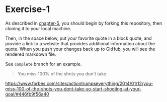 # Exercise-1

As described in [chapter-5](https://info201-s17.github.io/book/introduction-to-git-and-github.html), you should begin by forking this repository, then cloning it to your local machine.

Then, in the space below, put your favorite quote in a block quote, and provide a link to a website that provides additional information about the quote. When you push your changes back up to GitHub, you will see the rendered markdown file.

See `complete` branch for an example.

> You miss 100% of the shots you don't take. 

https://www.forbes.com/sites/actiontrumpseverything/2014/01/12/you-miss-100-of-the-shots-you-dont-take-so-start-shooting-at-your-goal/#446fb9f56a40
